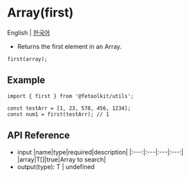 # Array(first)

English | [한국어](./first_kr.md)

- Returns the first element in an Array.

```tsx
first(array);
```

## Example

```tsx
import { first } from '@fetoolkit/utils';

const testArr = [1, 23, 578, 456, 1234];
const num1 = first(testArr); // 1
```

## API Reference

- input
  |name|type|required|description|
  |:---:|:---|:---|:---:|
  |array|T[]|true|Array to search|
- output(type): T | undefined
